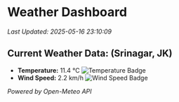
# Weather Dashboard

_Last Updated: 2025-05-16 23:10:09_

## Current Weather Data: (Srinagar, JK)
- **Temperature:** 11.4 °C ![Temperature Badge](https://img.shields.io/badge/Temperature-Low%20Temp-blue)
- **Wind Speed:** 2.2 km/h ![Wind Speed Badge](https://img.shields.io/badge/Wind%20Speed-Light%20Wind-blue)

*Powered by Open-Meteo API*
